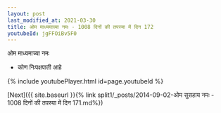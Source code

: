 ```yaml
---
layout: post
last_modified_at: 2021-03-30
title: ओम माध्यमाच्या नमः - 1008 दिनों की तपस्या में दिन 172
youtubeId: jgFFOiBv5F0
---
```

 
 
 ओम माध्यमाच्या नमः  
 
 -  कोण निःपक्षपाती आहे 
 
  
 
  
 
 
 
 
 
 


{% include youtubePlayer.html id=page.youtubeId %}
 
[Next]({{ site.baseurl }}{% link  split1/_posts/2014-09-02-ओम सुसहाय नमः - 1008 दिनों की तपस्या में दिन 171.md%})
 
